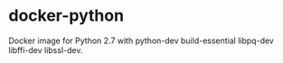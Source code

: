 # docker-python
Docker image for Python 2.7 with python-dev build-essential libpq-dev libffi-dev libssl-dev.
